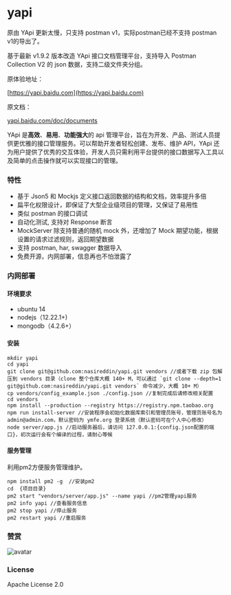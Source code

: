 # yapi

原由 YApi 更新太慢，只支持 postman v1，实际postman已经不支持 postman v1的导出了。

基于最新 v1.9.2 版本改造 YApi 接口文档管理平台，支持导入 Postman Collection V2 的 json 数据，支持二级文件夹分组。

原体验地址：

[https://yapi.baidu.com](https://yapi.baidu.com)

原文档：
<p><a target="_blank" href="https://yapi.baidu.com/doc/documents/index.html">yapi.baidu.com/doc/documents</a></p>

YApi 是<strong>高效</strong>、<strong>易用</strong>、<strong>功能强大</strong>的 api 管理平台，旨在为开发、产品、测试人员提供更优雅的接口管理服务。可以帮助开发者轻松创建、发布、维护 API，YApi 还为用户提供了优秀的交互体验，开发人员只需利用平台提供的接口数据写入工具以及简单的点击操作就可以实现接口的管理。

### 特性
*  基于 Json5 和 Mockjs 定义接口返回数据的结构和文档，效率提升多倍
*  扁平化权限设计，即保证了大型企业级项目的管理，又保证了易用性
*  类似 postman 的接口调试
*  自动化测试, 支持对 Response 断言
*  MockServer 除支持普通的随机 mock 外，还增加了 Mock 期望功能，根据设置的请求过滤规则，返回期望数据
*  支持 postman, har, swagger 数据导入
*  免费开源，内网部署，信息再也不怕泄露了

### 内网部署
#### 环境要求
* ubuntu 14
* nodejs（12.22.1+)
* mongodb（4.2.6+）

#### 安装
 
    mkdir yapi
    cd yapi
    git clone git@github.com:nasireddin/yapi.git vendors //或者下载 zip 包解压到 vendors 目录（clone 整个仓库大概 140+ M，可以通过 `git clone --depth=1 git@github.com:nasireddin/yapi.git vendors` 命令减少，大概 10+ M）
    cp vendors/config_example.json ./config.json //复制完成后请修改相关配置
    cd vendors
    npm install --production --registry https://registry.npm.taobao.org
    npm run install-server //安装程序会初始化数据库索引和管理员账号，管理员账号名为 admin@admin.com，默认密码为 ymfe.org 登录系统（默认密码可在个人中心修改）
    node server/app.js //启动服务器后，请访问 127.0.0.1:{config.json配置的端口}，初次运行会有个编译的过程，请耐心等候
    
#### 服务管理
利用pm2方便服务管理维护。

    npm install pm2 -g  //安装pm2
    cd  {项目目录}
    pm2 start "vendors/server/app.js" --name yapi //pm2管理yapi服务
    pm2 info yapi //查看服务信息
    pm2 stop yapi //停止服务
    pm2 restart yapi //重启服务

### 赞赏
![avatar](encourage.jpg)


### License
Apache License 2.0

